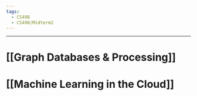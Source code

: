 ```yaml
---
tags:
  - CS498
  - CS498/Midterm2
---
```

---
# [[Graph Databases & Processing]]

# [[Machine Learning in the Cloud]]